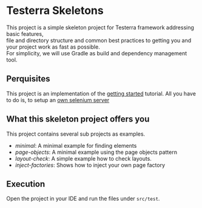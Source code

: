 # Testerra Skeletons

This project is a simple skeleton project for Testerra framework addressing basic features,  
file and directory structure and common best practices to getting you and your project work as fast as possible.  
For simplicity, we will use Gradle as build and dependency management tool. 

## Perquisites

This project is an implementation of the [getting started](http://docs.testerra.io/testerra/2.0-RC-3/index.html#_getting_started) tutorial.
All you have to do is, to setup an [own selenium server](http://docs.testerra.io/testerra/2.0-RC-3/index.html#_setup_selenium)

## What this skeleton project offers you

This project contains several sub projects as examples.

- *minimal*: A minimal example for finding elements
- *page-objects*: A minimal example using the page objects pattern
- *layout-check*: A simple example how to check layouts.
- *inject-factories*: Shows how to inject your own page factory

## Execution

Open the project in your IDE and run the files under `src/test`.
